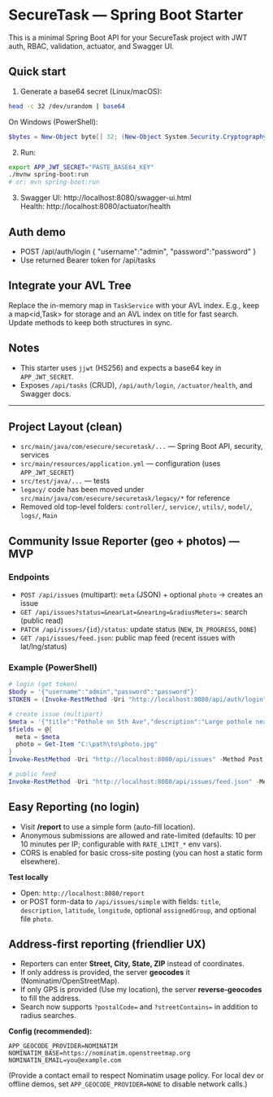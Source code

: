 # SecureTask — Spring Boot Starter

This is a minimal Spring Boot API for your SecureTask project with JWT auth, RBAC, validation, actuator, and Swagger UI.

## Quick start

1) Generate a base64 secret (Linux/macOS):
```bash
head -c 32 /dev/urandom | base64
```
On Windows (PowerShell):
```powershell
$bytes = New-Object byte[] 32; (New-Object System.Security.Cryptography.RNGCryptoServiceProvider).GetBytes($bytes); [Convert]::ToBase64String($bytes)
```

2) Run:
```bash
export APP_JWT_SECRET="PASTE_BASE64_KEY"
./mvnw spring-boot:run
# or: mvn spring-boot:run
```

3) Swagger UI: http://localhost:8080/swagger-ui.html  
Health: http://localhost:8080/actuator/health

## Auth demo
- POST /api/auth/login  { "username":"admin", "password":"password" }
- Use returned Bearer token for /api/tasks

## Integrate your AVL Tree
Replace the in-memory map in `TaskService` with your AVL index. E.g., keep a map<id,Task> for storage and an AVL index on title for fast search. Update methods to keep both structures in sync.

## Notes
- This starter uses `jjwt` (HS256) and expects a base64 key in `APP_JWT_SECRET`.
- Exposes `/api/tasks` (CRUD), `/api/auth/login`, `/actuator/health`, and Swagger docs.


---

## Project Layout (clean)
- `src/main/java/com/esecure/securetask/...` — Spring Boot API, security, services
- `src/main/resources/application.yml` — configuration (uses `APP_JWT_SECRET`)
- `src/test/java/...` — tests
- `legacy/` code has been moved under `src/main/java/com/esecure/securetask/legacy/*` for reference
- Removed old top-level folders: `controller/`, `service/`, `utils/`, `model/`, `logs/`, `Main`


## Community Issue Reporter (geo + photos) — MVP
### Endpoints
- `POST /api/issues` (multipart): `meta` (JSON) + optional `photo` → creates an issue
- `GET /api/issues?status=&nearLat=&nearLng=&radiusMeters=`: search (public read)
- `PATCH /api/issues/{id}/status`: update status (`NEW`, `IN_PROGRESS`, `DONE`)
- `GET /api/issues/feed.json`: public map feed (recent issues with lat/lng/status)

### Example (PowerShell)
```powershell
# login (get token)
$body = '{"username":"admin","password":"password"}'
$TOKEN = (Invoke-RestMethod -Uri "http://localhost:8080/api/auth/login" -Method Post -ContentType "application/json" -Body $body).accessToken

# create issue (multipart)
$meta = '{"title":"Pothole on 5th Ave","description":"Large pothole near stop sign","latitude":33.7489,"longitude":-84.3900,"assignedGroup":"roads"}'
$fields = @{
  meta = $meta
  photo = Get-Item "C:\path\to\photo.jpg"
}
Invoke-RestMethod -Uri "http://localhost:8080/api/issues" -Method Post -Headers @{Authorization="Bearer $TOKEN"} -Form $fields

# public feed
Invoke-RestMethod -Uri "http://localhost:8080/api/issues/feed.json" -Method Get
```


## Easy Reporting (no login)
- Visit **/report** to use a simple form (auto-fill location).
- Anonymous submissions are allowed and rate-limited (defaults: 10 per 10 minutes per IP; configurable with `RATE_LIMIT_*` env vars).
- CORS is enabled for basic cross-site posting (you can host a static form elsewhere).

**Test locally**
- Open: `http://localhost:8080/report`
- or POST form-data to `/api/issues/simple` with fields: `title`, `description`, `latitude`, `longitude`, optional `assignedGroup`, and optional file `photo`.


## Address‑first reporting (friendlier UX)
- Reporters can enter **Street, City, State, ZIP** instead of coordinates.
- If only address is provided, the server **geocodes** it (Nominatim/OpenStreetMap).
- If only GPS is provided (Use my location), the server **reverse‑geocodes** to fill the address.
- Search now supports `?postalCode=` and `?streetContains=` in addition to radius searches.

**Config (recommended):**
```
APP_GEOCODE_PROVIDER=NOMINATIM
NOMINATIM_BASE=https://nominatim.openstreetmap.org
NOMINATIN_EMAIL=you@example.com
```
(Provide a contact email to respect Nominatim usage policy. For local dev or offline demos, set `APP_GEOCODE_PROVIDER=NONE` to disable network calls.)
